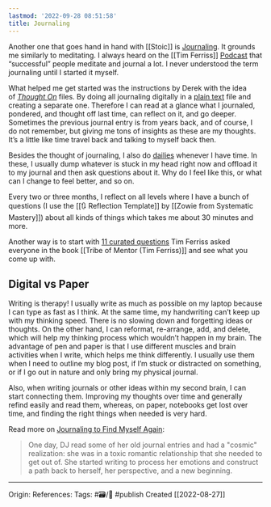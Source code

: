 ```yaml
---
lastmod: '2022-09-28 08:51:58'
title: Journaling
---
```


Another one that goes hand in hand with [[Stoic]] is [Journaling](https://www.urmc.rochester.edu/encyclopedia/content.aspx?ContentID=4552&ContentTypeID=1). It grounds me similarly to meditating. I always heard on the [[Tim Ferriss]] [Podcast](https://tim.blog/) that “successful” people meditate and journal a lot. I never understood the term journaling until I started it myself.

What helped me get started was the instructions by Derek with the idea of _[Thought On](https://sive.rs/dj)_ files. By doing all journaling digitally in a [plain text](https://sive.rs/plaintext) file and creating a separate one. Therefore I can read at a glance what I journaled, pondered, and thought off last time, can reflect on it, and go deeper. Sometimes the previous journal entry is from years back, and of course, I do not remember, but giving me tons of insights as these are my thoughts. It’s a little like time travel back and talking to myself back then.

Besides the thought of journaling, I also do [dailies](https://thomasgriffin.com/how-to-journal-daily/#:~:text=Daily%20journaling%20is%20the%20act,daily%20journaling%20being%20surprisingly%20simple.) whenever I have time. In these, I usually dump whatever is stuck in my head right now and offload it to my journal and then ask questions about it. Why do I feel like this, or what can I change to feel better, and so on.

Every two or three months, I reflect on all levels where I have a bunch of questions (I use the [[🔃  Reflection Template]] by [[Zowie from Systematic Mastery]]) about all kinds of things which takes me about 30 minutes and more.

Another way is to start with [11 curated questions](https://www.curatedquestions.com/tim-ferriss-tribe-of-mentors#:~:text=It%20could%20be%20a%20few,time%2C%20energy%2C%20etc) Tim Ferriss asked everyone in the book [[Tribe of Mentor (Tim Ferriss)]] and see what you come up with.

## Digital vs Paper
Writing is therapy! I usually write as much as possible on my laptop because I can type as fast as I think. At the same time, my handwriting can’t keep up with my thinking speed. There is no slowing down and forgetting ideas or thoughts. On the other hand, I can reformat, re-arrange, add, and delete, which will help my thinking process which wouldn’t happen in my brain. The advantage of pen and paper is that I use different muscles and brain activities when I write, which helps me think differently. I usually use them when I need to outline my blog post, if I’m stuck or distracted on something, or if I go out in nature and only bring my physical journal.

Also, when writing journals or other ideas within my second brain, I can start connecting them. Improving my thoughts over time and generally refind easily and read them, whereas, on paper, notebooks get lost over time, and finding the right things when needed is very hard.

Read more on [Journaling to Find Myself Again](https://blog.foster.co/superbad-and-line-drawings-journaling-to-find-myself-again/):
> One day, DJ read some of her old journal entries and had a "cosmic" realization: she was in a toxic romantic relationship that she needed to get out of. She started writing to process her emotions and construct a path back to herself, her perspective, and a new beginning.

---
Origin: 
References: 
Tags: #🗃/🌻 #publish 
Created [[2022-08-27]]